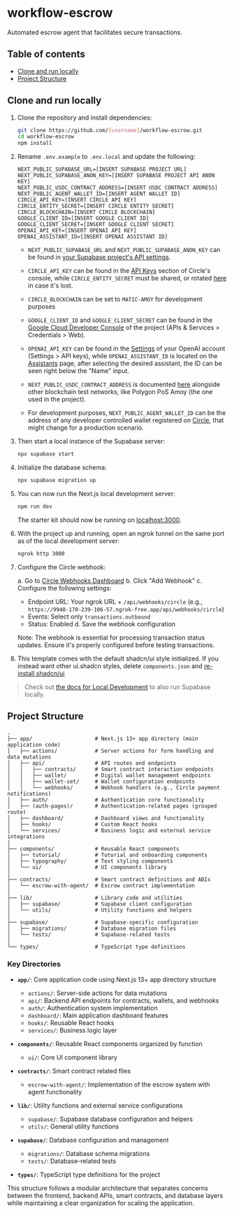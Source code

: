 # workflow-escrow

Automated escrow agent that facilitates secure transactions.

## Table of contents

- [Clone and run locally](#clone-and-run-locally)
- [Project Structure](#project-structure)

## Clone and run locally

1. Clone the repository and install dependencies:

   ```bash
   git clone https://github.com/[username]/workflow-escrow.git
   cd workflow-escrow
   npm install
   ```

2. Rename `.env.example` to `.env.local` and update the following:

   ```
   NEXT_PUBLIC_SUPABASE_URL=[INSERT SUPABASE PROJECT URL]
   NEXT_PUBLIC_SUPABASE_ANON_KEY=[INSERT SUPABASE PROJECT API ANON KEY]
   NEXT_PUBLIC_USDC_CONTRACT_ADDRESS=[INSERT USDC CONTRACT ADDRESS]
   NEXT_PUBLIC_AGENT_WALLET_ID=[INSERT AGENT WALLET ID]
   CIRCLE_API_KEY=[INSERT CIRCLE API KEY]
   CIRCLE_ENTITY_SECRET=[INSERT CIRCLE ENTITY SECRET]
   CIRCLE_BLOCKCHAIN=[INSERT CIRCLE BLOCKCHAIN]
   GOOGLE_CLIENT_ID=[INSERT GOOGLE CLIENT ID]
   GOOGLE_CLIENT_SECRET=[INSERT GOOGLE CLIENT SECRET]
   OPENAI_API_KEY=[INSERT OPENAI API KEY]
   OPENAI_ASSISTANT_ID=[INSERT OPENAI ASSISTANT ID]
   ```

   - `NEXT_PUBLIC_SUPABASE_URL` and `NEXT_PUBLIC_SUPABASE_ANON_KEY` can be found in [your Supabase project's API settings](https://app.supabase.com/project/_/settings/api).

   - `CIRCLE_API_KEY` can be found in the [API Keys](https://console.circle.com/api-keys) section of Circle's console, while `CIRCLE_ENTITY_SECRET` must be shared, or rotated [here](https://console.circle.com/wallets/dev/configurator/entity-secret) in case it's lost.

   - `CIRCLE_BLOCKCHAIN` can be set to `MATIC-AMOY` for development purposes

   - `GOOGLE_CLIENT_ID` and `GOOGLE_CLIENT_SECRET` can be found in the [Google Cloud Developer Console](https://console.cloud.google.com/apis/credentials?project=workflow-escrow) of the project (APIs & Services > Credentials > Web).

   - `OPENAI_API_KEY` can be found in the [Settings](https://platform.openai.com/settings) of your OpenAI account (Settings > API keys), while `OPENAI_ASSISTANT_ID` is located on the [Assistants](https://platform.openai.com/assistants) page, after selecting the desired assistant, the ID can be seen right below the "Name" input.

   - `NEXT_PUBLIC_USDC_CONTRACT_ADDRESS` is documented [here](https://developers.circle.com/stablecoins/usdc-on-test-networks) alongside other blockchain test networks, like Polygon PoS Amoy (the one used in the project).

   - For development purposes, `NEXT_PUBLIC_AGENT_WALLET_ID` can be the address of any developer controlled wallet registered on [Circle](https://console.circle.com/wallets/dev/wallets), that might change for a production scenario.

3. Then start a local instance of the Supabase server:

   ```bash
   npx supabase start
   ```

4. Initialize the database schema:

   ```bash
   npx supabase migration up
   ```

5. You can now run the Next.js local development server:

   ```bash
   npm run dev
   ```

   The starter kit should now be running on [localhost:3000](http://localhost:3000/).

6. With the project up and running, open an ngrok tunnel on the same port as of the local development server:

   ```bash
   ngrok http 3000
   ```

7. Configure the Circle webhook:

   a. Go to [Circle Webhooks Dashboard](https://console.circle.com/webhooks)
   b. Click "Add Webhook"
   c. Configure the following settings:
      - Endpoint URL: Your ngrok URL + `/api/webhooks/circle` (e.g., `https://9940-170-239-106-57.ngrok-free.app/api/webhooks/circle`)
      - Events: Select only `transactions.outbound`
      - Status: Enabled
   d. Save the webhook configuration

   Note: The webhook is essential for processing transaction status updates. Ensure it's properly configured before testing transactions.

8. This template comes with the default shadcn/ui style initialized. If you instead want other ui.shadcn styles, delete `components.json` and [re-install shadcn/ui](https://ui.shadcn.com/docs/installation/next)

> Check out [the docs for Local Development](https://supabase.com/docs/guides/getting-started/local-development) to also run Supabase locally.

## Project Structure

```
.
├── app/                    # Next.js 13+ app directory (main application code)
│   ├── actions/            # Server actions for form handling and data mutations
│   ├── api/                # API routes and endpoints
│   │   ├── contracts/      # Smart contract interaction endpoints
│   │   ├── wallet/         # Digital wallet management endpoints
│   │   ├── wallet-set/     # Wallet configuration endpoints
│   │   └── webhooks/       # Webhook handlers (e.g., Circle payment notifications)
│   ├── auth/               # Authentication core functionality
│   ├── (auth-pages)/       # Authentication-related pages (grouped route)
│   ├── dashboard/          # Dashboard views and functionality
│   ├── hooks/              # Custom React hooks
│   └── services/           # Business logic and external service integrations
│
├── components/             # Reusable React components
│   ├── tutorial/           # Tutorial and onboarding components
│   ├── typography/         # Text styling components
│   └── ui/                 # UI components library
│
├── contracts/              # Smart contract definitions and ABIs
│   └── escrow-with-agent/  # Escrow contract implementation
│
├── lib/                    # Library code and utilities
│   ├── supabase/           # Supabase client configuration
│   └── utils/              # Utility functions and helpers
│
├── supabase/               # Supabase-specific configuration
│   ├── migrations/         # Database migration files
│   └── tests/              # Supabase-related tests
│
└── types/                  # TypeScript type definitions
```

### Key Directories

- **`app/`**: Core application code using Next.js 13+ app directory structure
  - `actions/`: Server-side actions for data mutations
  - `api/`: Backend API endpoints for contracts, wallets, and webhooks
  - `auth/`: Authentication system implementation
  - `dashboard/`: Main application dashboard features
  - `hooks/`: Reusable React hooks
  - `services/`: Business logic layer

- **`components/`**: Reusable React components organized by function
  - `ui/`: Core UI component library

- **`contracts/`**: Smart contract related files
  - `escrow-with-agent/`: Implementation of the escrow system with agent functionality

- **`lib/`**: Utility functions and external service configurations
  - `supabase/`: Supabase database configuration and helpers
  - `utils/`: General utility functions

- **`supabase/`**: Database configuration and management
  - `migrations/`: Database schema migrations
  - `tests/`: Database-related tests

- **`types/`**: TypeScript type definitions for the project

This structure follows a modular architecture that separates concerns between the frontend, backend APIs, smart contracts, and database layers while maintaining a clear organization for scaling the application.